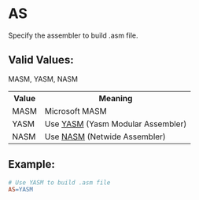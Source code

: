 # AS
Specify the assembler to build .asm file.

## Valid Values:
MASM, YASM, NASM

<table>
<tr><th>Value</th><th>Meaning</th></tr>
<tr><td>MASM</td><td>Microsoft MASM</td></tr>
<tr><td>YASM</td><td>Use <a href="http://yasm.tortall.net" target="_blank">YASM</a> (Yasm Modular Assembler)</td></tr>
<tr><td>NASM</td><td>Use <a href="http://sourceforge.net/projects/nasm" target="_blank">NASM</a> (Netwide Assembler)</td></tr>
</table>

## Example:
``` Makefile
# Use YASM to build .asm file
AS=YASM
```
